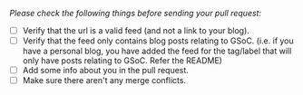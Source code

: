 *Please check the following things before sending your pull request:*
- [ ] Verify that the url is a valid feed (and not a link to your blog).
- [ ] Verify that the feed only contains blog posts relating to GSoC. (i.e. if you have a personal blog, you have added the feed for the tag/label that will only have posts relating to GSoC. Refer the README)
- [ ] Add some info about you in the pull request. 
- [ ] Make sure there aren't any merge conflicts.
